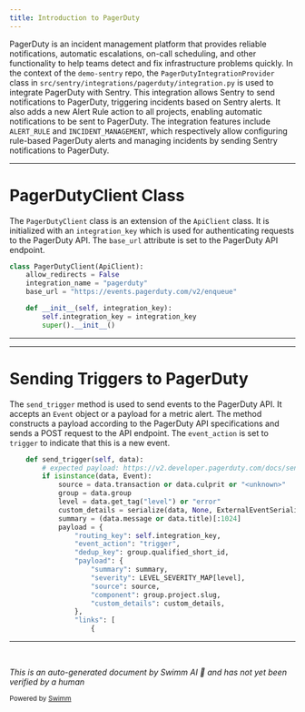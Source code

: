 ```yaml
---
title: Introduction to PagerDuty
---
```

PagerDuty is an incident management platform that provides reliable notifications, automatic escalations, on-call scheduling, and other functionality to help teams detect and fix infrastructure problems quickly. In the context of the `demo-sentry` repo, the `PagerDutyIntegrationProvider` class in `src/sentry/integrations/pagerduty/integration.py` is used to integrate PagerDuty with Sentry. This integration allows Sentry to send notifications to PagerDuty, triggering incidents based on Sentry alerts. It also adds a new Alert Rule action to all projects, enabling automatic notifications to be sent to PagerDuty. The integration features include `ALERT_RULE` and `INCIDENT_MANAGEMENT`, which respectively allow configuring rule-based PagerDuty alerts and managing incidents by sending Sentry notifications to PagerDuty.

<SwmSnippet path="/src/sentry/integrations/pagerduty/client.py" line="14">

---

# PagerDutyClient Class

The `PagerDutyClient` class is an extension of the `ApiClient` class. It is initialized with an `integration_key` which is used for authenticating requests to the PagerDuty API. The `base_url` attribute is set to the PagerDuty API endpoint.

```python
class PagerDutyClient(ApiClient):
    allow_redirects = False
    integration_name = "pagerduty"
    base_url = "https://events.pagerduty.com/v2/enqueue"

    def __init__(self, integration_key):
        self.integration_key = integration_key
        super().__init__()
```

---

</SwmSnippet>

<SwmSnippet path="/src/sentry/integrations/pagerduty/client.py" line="29">

---

# Sending Triggers to PagerDuty

The `send_trigger` method is used to send events to the PagerDuty API. It accepts an `Event` object or a payload for a metric alert. The method constructs a payload according to the PagerDuty API specifications and sends a POST request to the API endpoint. The `event_action` is set to `trigger` to indicate that this is a new event.

```python
    def send_trigger(self, data):
        # expected payload: https://v2.developer.pagerduty.com/docs/send-an-event-events-api-v2
        if isinstance(data, Event):
            source = data.transaction or data.culprit or "<unknown>"
            group = data.group
            level = data.get_tag("level") or "error"
            custom_details = serialize(data, None, ExternalEventSerializer())
            summary = (data.message or data.title)[:1024]
            payload = {
                "routing_key": self.integration_key,
                "event_action": "trigger",
                "dedup_key": group.qualified_short_id,
                "payload": {
                    "summary": summary,
                    "severity": LEVEL_SEVERITY_MAP[level],
                    "source": source,
                    "component": group.project.slug,
                    "custom_details": custom_details,
                },
                "links": [
                    {
```

---

</SwmSnippet>

&nbsp;

*This is an auto-generated document by Swimm AI 🌊 and has not yet been verified by a human*

<SwmMeta version="3.0.0" repo-id="Z2l0aHViJTNBJTNBZGVtby1zZW50cnklM0ElM0Fzd2ltbWlv" repo-name="demo-sentry"><sup>Powered by [Swimm](/)</sup></SwmMeta>
